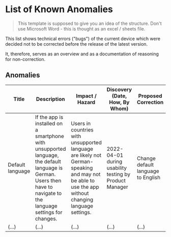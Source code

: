 <!--
Copyright (C) 2022 Radiotherapy AI Holdings Pty Ltd
Copyright (C) 2021-2022 OpenRegulatory (OpenReg GmbH)
This work is licensed under the Creative Commons Attribution 4.0 International
License. <http://creativecommons.org/licenses/by/4.0/>.

Original work by OpenRegulatory available at
<https://github.com/openregulatory/templates>
-->

# List of Known Anomalies

> This template is supposed to give you an idea of the structure. Don't use Microsoft Word - this is thought
> as an excel / sheets file.

This list shows technical errors ("bugs") of the current device which were decided not to be corrected before the
release of the latest version.

It, therefore, serves as an overview and as a documentation of reasoning for non-correction.

## Anomalies

| Title            | Description                                                                                                                                                          | Impact / Hazard                                                                                                                                    | Discovery (Date, How, By Whom)                         | Proposed Correction                | Justification for Delay                                                                                         | Timeline             |
| ---------------- | -------------------------------------------------------------------------------------------------------------------------------------------------------------------- | -------------------------------------------------------------------------------------------------------------------------------------------------- | ------------------------------------------------------ | ---------------------------------- | --------------------------------------------------------------------------------------------------------------- | -------------------- |
| Default language | If the app is installed on a smartphone with unsupported language, the default language is German. Users then have to navigate to the language settings for changes. | Users in countries with unsupported language are likely not German-speaking and may not be able to use the app without changing language settings. | 2022-04-01 during usability testing by Product Manager | Change default language to English | Per appstore setting, the app is currently only available in countries whose predominant language is supported. | Next version release |
| (...)            | (...)                                                                                                                                                                | (...)                                                                                                                                              | (...)                                                  | (...)                              | (...)                                                                                                           | (...)                |
